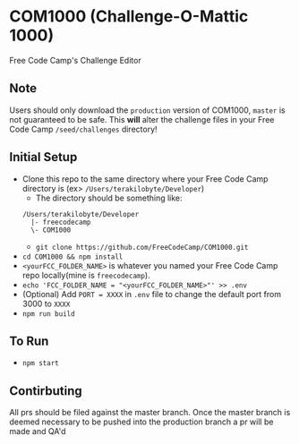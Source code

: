 # COM1000 (Challenge-O-Mattic 1000)
Free Code Camp's Challenge Editor

## Note
Users should only download the `production` version of COM1000, `master` is not guaranteed to be safe.
This **will** alter the challenge files in your Free Code Camp `/seed/challenges` directory!


## Initial Setup
* Clone this repo to the same directory where your Free Code Camp directory is (ex> `/Users/terakilobyte/Developer`)
  * The directory should be something like:
  ```
  /Users/terakilobyte/Developer
    |- freecodecamp
    \- COM1000
  ```
  * `git clone https://github.com/FreeCodeCamp/COM1000.git`
* `cd COM1000 && npm install`
* `<yourFCC_FOLDER_NAME>` is whatever you named your Free Code Camp repo locally(mine is `freecodecamp`).
* `echo 'FCC_FOLDER_NAME = "<yourFCC_FOLDER_NAME>"' >> .env`
* (Optional) Add `PORT = XXXX` in `.env` file to change the default port from 3000 to `XXXX` 
* `npm run build`

## To Run
* `npm start`

## Contirbuting
 All prs should be filed against the master branch.
 Once the master branch is deemed necessary to be pushed into the production branch a pr will be made and QA'd
